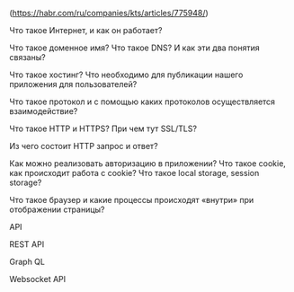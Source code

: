 (https://habr.com/ru/companies/kts/articles/775948/)

Что такое Интернет, и как он работает?

Что такое доменное имя? Что такое DNS? И как эти два понятия связаны?

Что такое хостинг? Что необходимо для публикации нашего приложения для пользователей?

Что такое протокол и с помощью каких протоколов осуществляется взаимодействие?

Что такое HTTP и HTTPS? При чем тут SSL/TLS?

Из чего состоит HTTP запрос и ответ?

Как можно реализовать авторизацию в приложении? Что такое cookie, как происходит работа с cookie? Что такое local storage, session storage?

Что такое браузер и какие процессы происходят «внутри» при отображении страницы?

API

REST API

Graph QL

Websocket API
